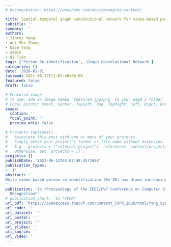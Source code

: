 ```yaml
---
# Documentation: https://wowchemy.com/docs/managing-content/

title: Spatial-temporal graph convolutional network for video-based person re-identification
subtitle: ''
summary: ''
authors:
- Jinrui Yang
- Wei-Shi Zheng
- Qize Yang
- admin
- Qi Tian
tags: ['Person Re-identification', 'Graph Convolutional Network']
categories: []
date: '2020-01-01'
lastmod: 2021-06-12T11:07:48+08:00
featured: false
draft: false

# Featured image
# To use, add an image named `featured.jpg/png` to your page's folder.
# Focal points: Smart, Center, TopLeft, Top, TopRight, Left, Right, BottomLeft, Bottom, BottomRight.
image:
  caption: ''
  focal_point: ''
  preview_only: false

# Projects (optional).
#   Associate this post with one or more of your projects.
#   Simply enter your project's folder or file name without extension.
#   E.g. `projects = ["internal-project"]` references `content/project/deep-learning/index.md`.
#   Otherwise, set `projects = []`.
projects: []
publishDate: '2021-06-12T03:07:48.457169Z'
publication_types:
- '1'
abstract: '
While video-based person re-identification (Re-ID) has drawn increasing attention and made great progress in recent years, it is still very challenging to effectively overcome the occlusion problem and the visual ambiguity problem for visually similar negative samples. On the other hand, we observe that different frames of a video can provide complementary information for each other, and the structural information of pedestrians can provide extra discriminative cues for appearance features. Thus, modeling the temporal relations of different frames and the spatial relations within a frame has the potential for solving the above problems. In this work, we propose a novel Spatial-Temporal Graph Convolutional Network (STGCN) to solve these problems. The STGCN includes two GCN branches, a spatial one and a temporal one. The spatial branch extracts structural information of a human body. The temporal branch mines discriminative cues from adjacent frames. By jointly optimizing these branches, our model extracts robust spatial-temporal information that is complementary with appearance information. As shown in the experiments, our model achieves state-of-the-art results on MARS and DukeMTMC-VideoReID datasets.
'
publication: 'In *Proceedings of the IEEE/CVF Conference on Computer Vision and Pattern
  Recognition*'
# publication_short: 'In *CVPR*'
url_pdf: 'https://openaccess.thecvf.com/content_CVPR_2020/html/Yang_Spatial-Temporal_Graph_Convolutional_Network_for_Video-Based_Person_Re-Identification_CVPR_2020_paper.html'
url_code: ''
url_dataset: ''
url_poster: ''
url_project: ''
url_slides: ''
url_source: ''
url_video: ''
---
```

